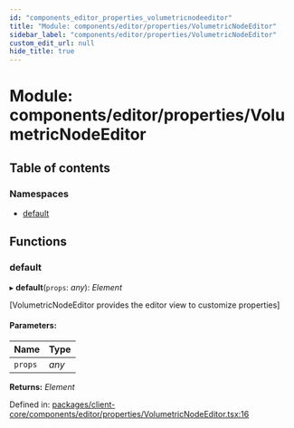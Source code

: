 ```yaml
---
id: "components_editor_properties_volumetricnodeeditor"
title: "Module: components/editor/properties/VolumetricNodeEditor"
sidebar_label: "components/editor/properties/VolumetricNodeEditor"
custom_edit_url: null
hide_title: true
---
```


# Module: components/editor/properties/VolumetricNodeEditor

## Table of contents

### Namespaces

- [default](components_editor_properties_volumetricnodeeditor.default.md)

## Functions

### default

▸ **default**(`props`: *any*): *Element*

[VolumetricNodeEditor provides the editor view to customize properties]

#### Parameters:

Name | Type |
:------ | :------ |
`props` | *any* |

**Returns:** *Element*

Defined in: [packages/client-core/components/editor/properties/VolumetricNodeEditor.tsx:16](https://github.com/xr3ngine/xr3ngine/blob/56376a778/packages/client-core/components/editor/properties/VolumetricNodeEditor.tsx#L16)
